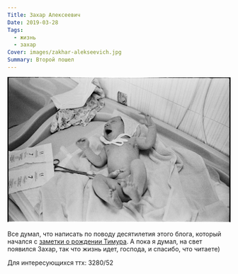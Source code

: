 ```yaml
---
Title: Захар Алексеевич
Date: 2019-03-28
Tags:
  - жизнь
  - захар
Cover: images/zakhar-alekseevich.jpg
Summary: Второй пошел
---
```


![Захар Алексеевич](images/zakhar-alekseevich.jpg)

Все думал, что написать по поводу десятилетия этого блога, который начался с [заметки о рождении Тимура](2009-03-24-%D1%82%D0%B8%D0%BC%D1%83%D1%80-%D0%B0%D0%BB%D0%B5%D0%BA%D1%81%D0%B5%D0%B5%D0%B2%D0%B8%D1%87.html). А пока я думал, на свет появился Захар, так что жизнь идет, господа, и спасибо, что читаете)

Для интересующихся ттх: 3280/52